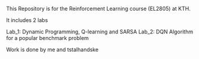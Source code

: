 This Repository is for the Reinforcement Learning course (EL2805) at KTH.

It includes 2 labs

Lab_1: Dynamic Programming, Q-learning and SARSA
Lab_2: DQN Algorithm for a popular benchmark problem 

Work is done by me and tstalhandske 